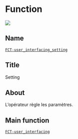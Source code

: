 # Function
![](viewme.jpg)

## Name
[`FCT-user_interfacing_setting`]()

## Title
Setting

## About
L’opérateur règle les paramètres.

## Main function
[`FCT-user_interfacing`](../FCT-user_interfacing)
